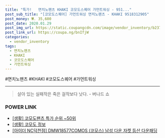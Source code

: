 ```yaml
--- 
title: "특가!   면치노팬츠 KHAKI 코모도스퀘어 가먼트워싱 - 951..." 
post_sub_title: "[코모도스퀘어] 가먼트워싱 면치노팬츠 - KHAKI 9518312905" 
post_money: ₩. 35,600 
post_date: 2020.01.29 
post_img_url: https://static.coupangcdn.com/image/vendor_inventory/b237/44ed4c38b3fa432004e75a6b7a24b2af071b120ce26159fc937365007b76.jpg 
post_link_url: https://coupa.ng/bnIfjW 
categories: 
  - vendor_inventory 
tags: 
  - 면치노팬츠 
  - KHAKI 
  - 코모도스퀘어 
  - 가먼트워싱 
--- 
```

  #면치노팬츠 #KHAKI #코모도스퀘어 #가먼트워싱 
<hr> 

> 살아 있는 실패작은 죽은 걸작보다 낫다. - 버나드 쇼 


### POWER LINK

* <a href="https://blog.naver.com/sakai111/221788518405" target="_blank"> [생활] 코모도팬츠 특가 순위 ~50위</a>
* <a href="https://blog.naver.com/santokki14/221769357672" target="_blank"> [생활] 코모도 정보 </a>
* <a href="https://blog.naver.com/fasyy4321/221788913091" target="_blank">[아이더 NC덕천점] DMW18577COMOS (코모스) 남성 다운 자켓 등산 다운패딩</a>
